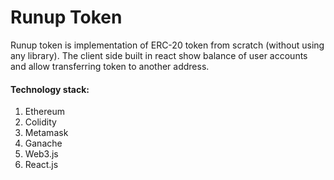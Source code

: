 # Runup Token

Runup token is implementation of ERC-20 token from scratch (without using any library). The client side built in react show balance of user accounts and allow transferring token to another address.

#### Technology stack:

1. Ethereum
2. Colidity
3. Metamask
4. Ganache
5. Web3.js
6. React.js
